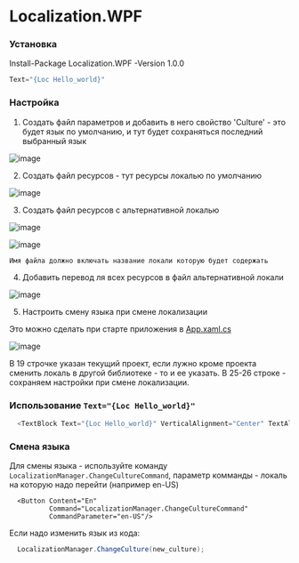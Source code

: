 # Localization.WPF

### Установка
Install-Package Localization.WPF -Version 1.0.0

```C#
Text="{Loc Hello_world}"
```
### Настройка

1. Создать файл параметров и добавить в него свойство 'Culture' - это будет язык по умолчанию, и тут будет сохраняться последний выбранный язык

![image](https://user-images.githubusercontent.com/44946855/139259284-24a60c98-2a91-406f-898d-6269976f6bd9.png)

2. Создать файл ресурсов - тут ресурсы локалью по умолчанию

![image](https://user-images.githubusercontent.com/44946855/139259632-12851c6c-9be1-4d14-831c-0e0577927bb2.png)

3. Создать файл ресурсов с альтернативной локалью

![image](https://user-images.githubusercontent.com/44946855/139259900-33c9bf74-0ef5-4f07-aa73-aad327dbd1c6.png)

![image](https://user-images.githubusercontent.com/44946855/139260024-78b29f39-d3e5-4825-a95e-941e7a5b0517.png)

`Имя файла должно включать название локали которую будет содержать`

4. Добавить перевод ля всех ресурсов в файл альтернативной локали

![image](https://user-images.githubusercontent.com/44946855/139260281-376649a8-0ae0-44c9-ac22-a968b70ea505.png)

5. Настроить смену языка при смене локализации

Это можно сделать при старте приложения в [App.xaml.cs](https://github.com/Platonenkov/Localization.WPF/blob/dev/Tests/Localization.WPF.TestWPF/App.xaml.cs)

![image](https://user-images.githubusercontent.com/44946855/139260546-b9528dc3-eb34-4633-b5e0-c03aee896144.png)

В 19 строчке указан текущий проект, если лужно кроме проекта сменить локаль в другой библиотеке - то и ее указать.
В 25-26 строке - сохраняем настройки при смене локализации.

###  Использование `Text="{Loc Hello_world}"`

```C#
  <TextBlock Text="{Loc Hello_world}" VerticalAlignment="Center" TextAlignment="Center"/>
```

### Смена языка

Для смены языка - используйте команду `LocalizationManager.ChangeCultureCommand`, параметр комманды - локаль на которую надо перейти (например en-US)
```Xaml
  <Button Content="En"
          Command="LocalizationManager.ChangeCultureCommand"
          CommandParameter="en-US"/>
```

Если надо изменить язык из кода:
```C#
  LocalizationManager.ChangeCulture(new_culture);
```

